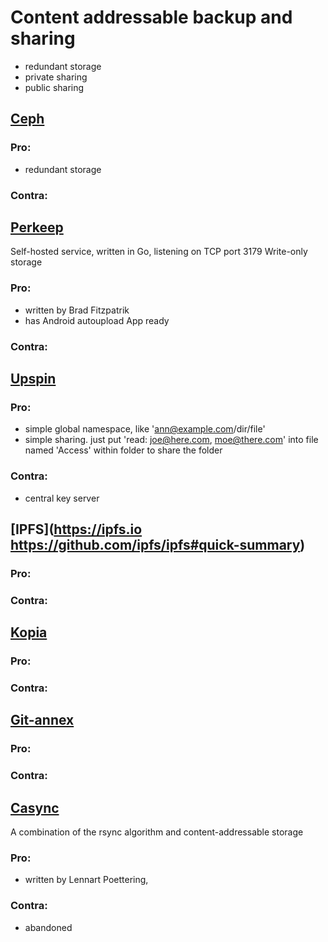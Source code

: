 # Content addressable backup and sharing
- redundant storage
- private sharing
- public sharing
## [Ceph](https://ceph.com)
### Pro:
- redundant storage
### Contra:
## [Perkeep](https://perkeep.org/)
Self-hosted service, written in Go, listening on TCP port 3179
Write-only storage
### Pro:
- written by Brad Fitzpatrik
- has Android autoupload App ready
### Contra:

## [Upspin](https://upspin.io/)
### Pro:
- simple global namespace, like 'ann@example.com/dir/file'
- simple sharing. just put 'read: joe@here.com, moe@there.com' into file named 'Access' within folder to share the folder
### Contra:
- central key server
## [IPFS](https://ipfs.io https://github.com/ipfs/ipfs#quick-summary)
### Pro:

### Contra:
## [Kopia](https://kopia.io)
### Pro:
### Contra:
## [Git-annex](https://git-annex.branchable.com)
### Pro:
### Contra:
## [Casync](https://github.com/systemd/casync)
A combination of the rsync algorithm and content-addressable storage
### Pro:
- written by Lennart Poettering,
### Contra:
- abandoned